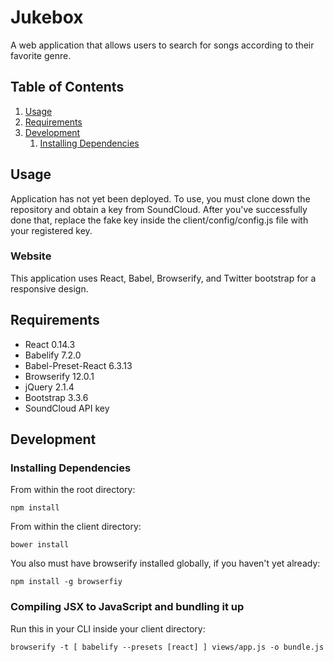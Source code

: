 # Jukebox
A web application that allows users to search for songs according to their favorite genre.

## Table of Contents

1. [Usage](#Usage)
1. [Requirements](#requirements)
1. [Development](#development)
    1. [Installing Dependencies](#installing-dependencies)

## Usage

Application has not yet been deployed. To use, you must clone down the repository and obtain a key from SoundCloud. After you've
successfully done that, replace the fake key inside the client/config/config.js file with your registered key. 

### Website

This application uses React, Babel, Browserify, and Twitter bootstrap for a responsive design.

## Requirements

- React 0.14.3
- Babelify 7.2.0
- Babel-Preset-React 6.3.13
- Browserify 12.0.1
- jQuery 2.1.4
- Bootstrap 3.3.6
- SoundCloud API key

## Development

### Installing Dependencies

From within the root directory:

`npm install`

From within the client directory:

`bower install`

You also must have browserify installed globally, if you haven't yet already:

`npm install -g browserfiy`

### Compiling JSX to JavaScript and bundling it up

Run this in your CLI inside your client directory:

`browserify -t [ babelify --presets [react] ] views/app.js -o bundle.js`
